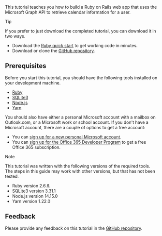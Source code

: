 <!-- markdownlint-disable MD002 MD041 -->

This tutorial teaches you how to build a Ruby on Rails web app that uses the Microsoft Graph API to retrieve calendar information for a user.

> [!TIP]
> If you prefer to just download the completed tutorial, you can download it in two ways.
>
> - Download the [Ruby quick start](https://developer.microsoft.com/graph/quick-start?platform=option-ruby) to get working code in minutes.
> - Download or clone the [GitHub repository](https://github.com/microsoftgraph/msgraph-training-rubyrailsapp).

## Prerequisites

Before you start this tutorial, you should have the following tools installed on your development machine.

- [Ruby](https://www.ruby-lang.org/en/downloads/)
- [SQLite3](https://sqlite.org/index.html)
- [Node.js](https://nodejs.org/en/)
- [Yarn](https://yarnpkg.com/)

You should also have either a personal Microsoft account with a mailbox on Outlook.com, or a Microsoft work or school account. If you don't have a Microsoft account, there are a couple of options to get a free account:

- You can [sign up for a new personal Microsoft account](https://signup.live.com/signup?wa=wsignin1.0&rpsnv=12&ct=1454618383&rver=6.4.6456.0&wp=MBI_SSL_SHARED&wreply=https://mail.live.com/default.aspx&id=64855&cbcxt=mai&bk=1454618383&uiflavor=web&uaid=b213a65b4fdc484382b6622b3ecaa547&mkt=E-US&lc=1033&lic=1).
- You can [sign up for the Office 365 Developer Program](https://developer.microsoft.com/office/dev-program) to get a free Office 365 subscription.

> [!NOTE]
> This tutorial was written with the following versions of the required tools. The steps in this guide may work with other versions, but that has not been tested.
>
> - Ruby version 2.6.6.
> - SQLite3 version 3.31.1
> - Node.js version 14.15.0
> - Yarn version 1.22.0

## Feedback

Please provide any feedback on this tutorial in the [GitHub repository](https://github.com/microsoftgraph/msgraph-training-rubyrailsapp).
